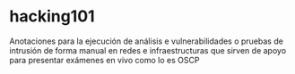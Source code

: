 # hacking101

Anotaciones para la ejecución de análisis e vulnerabilidades o pruebas de intrusión de forma manual en redes e infraestructuras que sirven de apoyo para presentar exámenes en vivo como lo es OSCP

